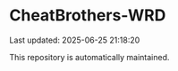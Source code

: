 # CheatBrothers-WRD

Last updated: 2025-06-25 21:18:20

This repository is automatically maintained.
